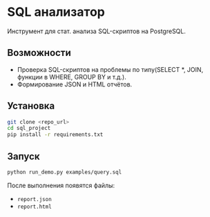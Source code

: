 
# SQL анализатор

Инструмент для стат. анализа SQL-скриптов на PostgreSQL.

## Возможности
- Проверка SQL-скриптов на проблемы по типу(SELECT *, JOIN, функции в WHERE, GROUP BY и т.д.).
- Формирование JSON и HTML отчётов.

## Установка
```bash
git clone <repo_url>
cd sql_project
pip install -r requirements.txt
```

## Запуск
```bash
python run_demo.py examples/query.sql
```

После выполнения появятся файлы:
- `report.json`
- `report.html`
